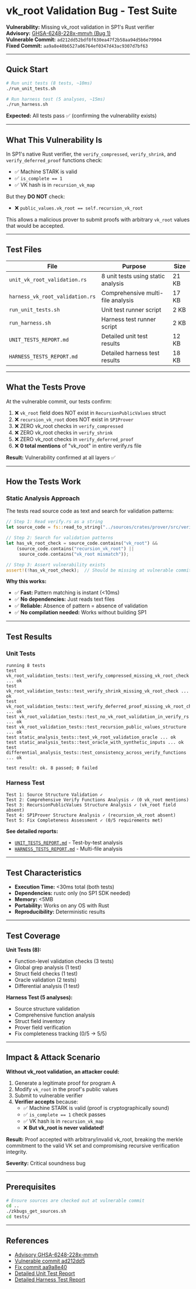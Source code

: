 # vk_root Validation Bug - Test Suite

**Vulnerability:** Missing vk_root validation in SP1's Rust verifier  
**Advisory:** [GHSA-6248-228x-mmvh (Bug 1)](https://github.com/succinctlabs/sp1/security/advisories/GHSA-6248-228x-mmvh)  
**Vulnerable Commit:** `ad212dd52bdf8f630ea47f2b58aa94d5b6e79904`  
**Fixed Commit:** `aa9a8e40b6527a06764ef0347d43ac9307d7bf63`

---

## Quick Start

```bash
# Run unit tests (8 tests, ~10ms)
./run_unit_tests.sh

# Run harness test (5 analyses, ~15ms)
./run_harness.sh
```

**Expected:** All tests pass ✅ (confirming the vulnerability exists)

---

## What This Vulnerability Is

In SP1's native Rust verifier, the `verify_compressed`, `verify_shrink`, and `verify_deferred_proof` functions check:
- ✅ Machine STARK is valid
- ✅ `is_complete == 1`
- ✅ VK hash is in `recursion_vk_map`

But they **DO NOT** check:
- ❌ `public_values.vk_root == self.recursion_vk_root`

This allows a malicious prover to submit proofs with arbitrary `vk_root` values that would be accepted.

---

## Test Files

| File | Purpose | Size |
|------|---------|------|
| `unit_vk_root_validation.rs` | 8 unit tests using static analysis | 21 KB |
| `harness_vk_root_validation.rs` | Comprehensive multi-file analysis | 17 KB |
| `run_unit_tests.sh` | Unit test runner script | 2 KB |
| `run_harness.sh` | Harness test runner script | 2 KB |
| `UNIT_TESTS_REPORT.md` | Detailed unit test results | 12 KB |
| `HARNESS_TESTS_REPORT.md` | Detailed harness test results | 18 KB |

---

## What the Tests Prove

At the vulnerable commit, our tests confirm:

1. ❌ `vk_root` field does NOT exist in `RecursionPublicValues` struct
2. ❌ `recursion_vk_root` does NOT exist in `SP1Prover`
3. ❌ ZERO vk_root checks in `verify_compressed`
4. ❌ ZERO vk_root checks in `verify_shrink`
5. ❌ ZERO vk_root checks in `verify_deferred_proof`
6. ❌ **0 total mentions** of "vk_root" in entire verify.rs file

**Result:** Vulnerability confirmed at all layers ✅

---

## How the Tests Work

### Static Analysis Approach

The tests read source code as text and search for validation patterns:

```rust
// Step 1: Read verify.rs as a string
let source_code = fs::read_to_string("../sources/crates/prover/src/verify.rs")?;

// Step 2: Search for validation patterns
let has_vk_root_check = source_code.contains("vk_root") && 
    (source_code.contains("recursion_vk_root") || 
     source_code.contains("vk_root mismatch"));

// Step 3: Assert vulnerability exists
assert!(!has_vk_root_check);  // Should be missing at vulnerable commit!
```

**Why this works:**
- ✅ **Fast:** Pattern matching is instant (<10ms)
- ✅ **No dependencies:** Just reads text files
- ✅ **Reliable:** Absence of pattern = absence of validation
- ✅ **No compilation needed:** Works without building SP1

---

## Test Results

### Unit Tests
```
running 8 tests
test vk_root_validation_tests::test_verify_compressed_missing_vk_root_check ... ok
test vk_root_validation_tests::test_verify_shrink_missing_vk_root_check ... ok
test vk_root_validation_tests::test_verify_deferred_proof_missing_vk_root_check ... ok
test vk_root_validation_tests::test_no_vk_root_validation_in_verify_rs ... ok
test vk_root_validation_tests::test_recursion_public_values_structure ... ok
test static_analysis_tests::test_vk_root_validation_oracle ... ok
test static_analysis_tests::test_oracle_with_synthetic_inputs ... ok
test differential_analysis_tests::test_consistency_across_verify_functions ... ok

test result: ok. 8 passed; 0 failed
```

### Harness Test
```
Test 1: Source Structure Validation ✓
Test 2: Comprehensive Verify Functions Analysis ✓ (0 vk_root mentions)
Test 3: RecursionPublicValues Structure Analysis ✓ (vk_root field absent)
Test 4: SP1Prover Structure Analysis ✓ (recursion_vk_root absent)
Test 5: Fix Completeness Assessment ✓ (0/5 requirements met)
```

**See detailed reports:**
- [`UNIT_TESTS_REPORT.md`](./UNIT_TESTS_REPORT.md) - Test-by-test analysis
- [`HARNESS_TESTS_REPORT.md`](./HARNESS_TESTS_REPORT.md) - Multi-file analysis

---


## Test Characteristics

- **Execution Time:** <30ms total (both tests)
- **Dependencies:** rustc only (no SP1 SDK needed)
- **Memory:** <5MB
- **Portability:** Works on any OS with Rust
- **Reproducibility:** Deterministic results

---

## Test Coverage

**Unit Tests (8):**
- Function-level validation checks (3 tests)
- Global grep analysis (1 test)
- Struct field checks (1 test)
- Oracle validation (2 tests)
- Differential analysis (1 test)

**Harness Test (5 analyses):**
- Source structure validation
- Comprehensive function analysis
- Struct field inventory
- Prover field verification
- Fix completeness tracking (0/5 → 5/5)

---

## Impact & Attack Scenario

**Without vk_root validation, an attacker could:**

1. Generate a legitimate proof for program A
2. Modify `vk_root` in the proof's public values
3. Submit to vulnerable verifier
4. **Verifier accepts** because:
   - ✅ Machine STARK is valid (proof is cryptographically sound)
   - ✅ `is_complete == 1` check passes
   - ✅ VK hash is in `recursion_vk_map`
   - ❌ **But vk_root is never validated!**

**Result:** Proof accepted with arbitrary/invalid vk_root, breaking the merkle commitment to the valid VK set and compromising recursive verification integrity.

**Severity:** Critical soundness bug

---

## Prerequisites

```bash
# Ensure sources are checked out at vulnerable commit
cd ..
./zkbugs_get_sources.sh
cd tests/
```

---

## References

- [Advisory GHSA-6248-228x-mmvh](https://github.com/succinctlabs/sp1/security/advisories/GHSA-6248-228x-mmvh)
- [Vulnerable commit ad212dd5](https://github.com/succinctlabs/sp1/commit/ad212dd52bdf8f630ea47f2b58aa94d5b6e79904)
- [Fix commit aa9a8e40](https://github.com/succinctlabs/sp1/commit/aa9a8e40b6527a06764ef0347d43ac9307d7bf63)
- [Detailed Unit Test Report](./UNIT_TESTS_REPORT.md)
- [Detailed Harness Test Report](./HARNESS_TESTS_REPORT.md)
